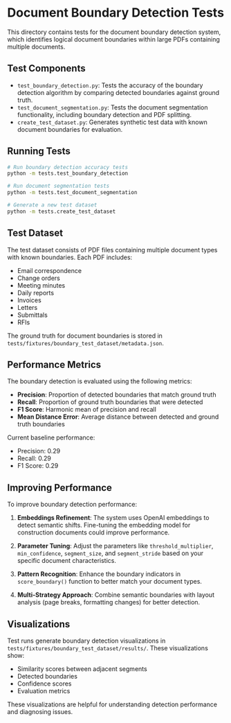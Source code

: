 # Document Boundary Detection Tests

This directory contains tests for the document boundary detection system, which identifies logical document boundaries within large PDFs containing multiple documents.

## Test Components

- `test_boundary_detection.py`: Tests the accuracy of the boundary detection algorithm by comparing detected boundaries against ground truth.
- `test_document_segmentation.py`: Tests the document segmentation functionality, including boundary detection and PDF splitting.
- `create_test_dataset.py`: Generates synthetic test data with known document boundaries for evaluation.

## Running Tests

```bash
# Run boundary detection accuracy tests
python -m tests.test_boundary_detection

# Run document segmentation tests
python -m tests.test_document_segmentation

# Generate a new test dataset
python -m tests.create_test_dataset
```

## Test Dataset

The test dataset consists of PDF files containing multiple document types with known boundaries. Each PDF includes:
- Email correspondence
- Change orders
- Meeting minutes
- Daily reports
- Invoices
- Letters
- Submittals
- RFIs

The ground truth for document boundaries is stored in `tests/fixtures/boundary_test_dataset/metadata.json`.

## Performance Metrics

The boundary detection is evaluated using the following metrics:
- **Precision**: Proportion of detected boundaries that match ground truth
- **Recall**: Proportion of ground truth boundaries that were detected
- **F1 Score**: Harmonic mean of precision and recall
- **Mean Distance Error**: Average distance between detected and ground truth boundaries

Current baseline performance:
- Precision: 0.29
- Recall: 0.29
- F1 Score: 0.29

## Improving Performance

To improve boundary detection performance:

1. **Embeddings Refinement**: The system uses OpenAI embeddings to detect semantic shifts. Fine-tuning the embedding model for construction documents could improve performance.

2. **Parameter Tuning**: Adjust the parameters like `threshold_multiplier`, `min_confidence`, `segment_size`, and `segment_stride` based on your specific document characteristics.

3. **Pattern Recognition**: Enhance the boundary indicators in `score_boundary()` function to better match your document types.

4. **Multi-Strategy Approach**: Combine semantic boundaries with layout analysis (page breaks, formatting changes) for better detection.

## Visualizations

Test runs generate boundary detection visualizations in `tests/fixtures/boundary_test_dataset/results/`. These visualizations show:
- Similarity scores between adjacent segments
- Detected boundaries
- Confidence scores
- Evaluation metrics

These visualizations are helpful for understanding detection performance and diagnosing issues.